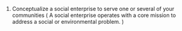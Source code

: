 1. Conceptualize a social enterprise to serve one or several of your communities ( A social enterprise operates with a core mission to address a social or environmental problem. ) 


